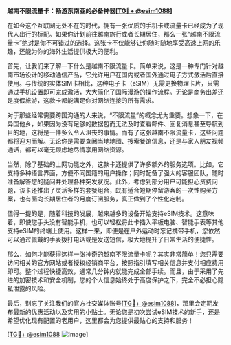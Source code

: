**越南不限流量卡：畅游东南亚的必备神器[[TG💪+ @esim1088](https://t.me/s/esim1088)]**

在如今这个互联网无处不在的时代，拥有一张优质的手机卡或流量卡已经成为了现代人出行的标配。如果你计划前往越南旅行或者长期居住，那么一张“越南不限流量卡”绝对是你不可错过的选择。这张卡不仅能够让你随时随地享受高速上网的乐趣，还能为你的海外生活提供极大的便利。

首先，让我们来了解一下什么是越南不限流量卡。简单来说，这是一种专门针对越南市场设计的移动通信产品，它允许用户在国内或者国外通过电子方式激活后直接使用。与传统的实体SIM卡相比，这种电子卡（eSIM）无需更换物理卡片，只需通过手机设置即可完成激活，大大简化了国际漫游的操作流程。无论是商务出差还是度假旅游，这款卡都能满足你对网络连接的所有需求。

对于那些经常需要跨国沟通的人来说，“不限流量”的概念尤为重要。想象一下，在异国他乡，如果因为没有足够的数据包而无法及时查看邮件、回复消息甚至导航到目的地，这将是一件多么令人沮丧的事情。而有了这张越南不限流量卡，这些问题都将迎刃而解。无论你是需要查阅当地地图、搜索餐馆信息，还是与家人朋友视频通话，都可以毫无顾虑地尽情享用网络资源。

当然，除了基础的上网功能之外，这款卡还提供了许多额外的服务选项。比如，它支持多种语言界面，方便不同国籍的用户操作；同时配备了强大的客服团队，随时准备解答您的疑问并处理各种突发状况。此外，考虑到部分用户可能担心资费问题，该卡还推出了灵活多样的套餐组合，既有适合短期停留游客的一次性购买方案，也有面向长期居住者的月度订阅服务，真正做到了个性化定制。

值得一提的是，随着科技的发展，越来越多的设备开始支持eSIM技术。这意味着，即使您手头没有智能手机，也可以轻松将此卡插入平板电脑、智能手表等其他支持eSIM的终端上使用。这样一来，即便是在户外运动时忘记携带手机，您依然可以通过佩戴的手表拨打电话或是发送短信，极大地提升了日常生活的便捷性。

那么，如何才能获得这样一张神奇的越南不限流量卡呢？其实非常简单！您只需要访问相关的官方网站或者授权经销商平台，按照指引填写相关信息并支付相应费用即可。整个过程快捷高效，通常几分钟内就能完成全部手续。而且，由于采用了先进的加密技术和安全机制，您的个人信息始终处于高度保护之下，完全不必担心隐私泄露的风险。

最后，别忘了关注我们的官方社交媒体账号[[TG💪+ @esim1088](https://t.me/s/esim1088)]，那里会定期发布最新的优惠活动以及实用的小贴士。无论您是初次尝试eSIM技术的新手，还是希望优化现有配置的老用户，这里都会为您提供最贴心的支持和服务！

[[TG💪+ @esim1088](https://t.me/s/esim1088) ![Image](https://i.postimg.cc/4NQfJmqS/Snipaste-2025-05-13-00-14-12.png)]